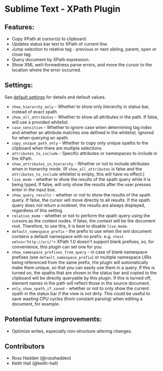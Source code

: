 Sublime Text - XPath Plugin
============

## Features:

- Copy XPath at cursor(s) to clipboard.
- Updates status bar text to XPath of current line.
- Jump selection to relative tag - previous or next sibling, parent, open or close tag.
- Query document by XPath expression.
- Show XML well-formedness parse errors, and move the cursor to the location where the error occurred.

## Settings:

See [default settings](https://github.com/rosshadden/sublime-xpath/blob/master/xpath.sublime-settings) for details and default values.

- `show_hierarchy_only` - Whether to show only hierarchy in status bar, instead of exact xpath.
- `show_all_attributes` - Whether to show all attributes in the path.  If false, will use a provided whitelist.
- `case_sensitive` - Whether to ignore case when determining tag index and whether an attribute matches one defined in the whitelist.  Ignored for when querying an xpath.
- `copy_unique_path_only` - Whether to copy only unique xpaths to the clipboard when there are multiple selections.
- `attributes_to_include` - Specific attributes or namespaces to include in the XPath.
- `show_attributes_in_hierarchy` - Whether or not to include attributes when in hierarchy mode. (If `show_all_attributes` is false and the `attributes_to_include` whitelist is empty, this will have no effect.)
- `live_mode` - whether to show the results of the xpath query while it is being typed. If false, will only show the results after the user presses enter in the input box.
- `show_query_results` - whether or not to show the results of the xpath query. If false, the cursor will move directly to all results.  If the xpath query does not return a nodeset, the results are always displayed, regardless of this setting.
- `relative_mode` - whether or not to perform the xpath query using the cursors as the context nodes. If false, the context will be the document root.  Therefore, to use this, it is best to disable `live_mode`.
- `default_namespace_prefix` - the prefix to use when the xml document contains a default namespace with no prefix. e.g. `<test xmlns="http://uri/">` XPath 1.0 doesn't support blank prefixes, so, for convenience, this plugin can set one for you.
- `show_namespace_prefixes_from_query` - in case of blank namespace prefixes (see `default_namespace_prefix`) or multiple namespace URIs being referenced from the same prefix, the plugin will automatically make them unique, so that you can easily use them in a query.  If this is turned on, the xpaths that are shown in the status bar and copied to the clipboard will be directly queryable by this plugin. If this is turned off, element names in the path will reflect those in the source document.
- `only_show_xpath_if_saved` - whether or not to only show the current xpath in the status bar if the view is not dirty. This could be useful to save wasting CPU cycles (from constant parsing) when editing a document, for example.

## Potential future improvements:

- Optimize writes, especially non-structure-altering changes.

## Contributors

- Ross Hadden (@rosshadden)
- Keith Hall (@keith-hall)
